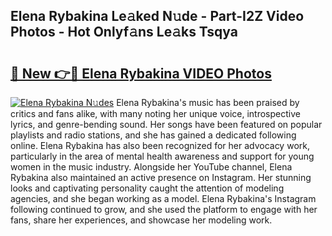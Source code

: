 ## Elena Rybakina Le𝚊ked N𝚞de - Part-I2Z Video Photos - Hot Onlyf𝚊ns Le𝚊ks Tsqya

# <h2><a href="http://ab34416.deff.icu/?id=Elena+Rybakina">🔗 New 👉🔴 Elena Rybakina VIDEO Photos</a></h2>

[![Elena Rybakina N𝚞des](https://i.imgur.com/rIISA9y.gif)](http://ab34416.deff.icu/?id=Elena+Rybakina)
Elena Rybakina's music has been praised by critics and fans alike, with many noting her unique voice, introspective lyrics, and genre-bending sound. Her songs have been featured on popular playlists and radio stations, and she has gained a dedicated following online. Elena Rybakina has also been recognized for her advocacy work, particularly in the area of mental health awareness and support for young women in the music industry. Alongside her YouTube channel, Elena Rybakina also maintained an active presence on Instagram. Her stunning looks and captivating personality caught the attention of modeling agencies, and she began working as a model. Elena Rybakina's Instagram following continued to grow, and she used the platform to engage with her fans, share her experiences, and showcase her modeling work.
